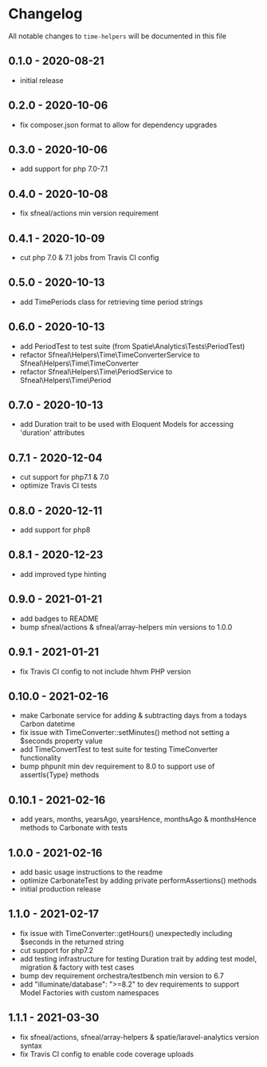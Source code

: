 # Changelog

All notable changes to `time-helpers` will be documented in this file

## 0.1.0 - 2020-08-21
- initial release


## 0.2.0 - 2020-10-06
- fix composer.json format to allow for dependency upgrades


## 0.3.0 - 2020-10-06
- add support for php 7.0-7.1


## 0.4.0 - 2020-10-08
- fix sfneal/actions min version requirement


## 0.4.1 - 2020-10-09
- cut php 7.0 & 7.1 jobs from Travis CI config


## 0.5.0 - 2020-10-13
- add TimePeriods class for retrieving time period strings


## 0.6.0 - 2020-10-13
- add PeriodTest to test suite (from Spatie\Analytics\Tests\PeriodTest)
- refactor Sfneal\Helpers\Time\TimeConverterService to Sfneal\Helpers\Time\TimeConverter
- refactor Sfneal\Helpers\Time\PeriodService to Sfneal\Helpers\Time\Period


## 0.7.0 - 2020-10-13
- add Duration trait to be used with Eloquent Models for accessing 'duration' attributes


## 0.7.1 - 2020-12-04
- cut support for php7.1 & 7.0
- optimize Travis CI tests


## 0.8.0 - 2020-12-11
- add support for php8


## 0.8.1 - 2020-12-23
- add improved type hinting


## 0.9.0 - 2021-01-21
- add badges to README
- bump sfneal/actions & sfneal/array-helpers min versions to 1.0.0


## 0.9.1 - 2021-01-21
- fix Travis CI config to not include hhvm PHP version


## 0.10.0 - 2021-02-16
- make Carbonate service for adding & subtracting days from a todays Carbon datetime
- fix issue with TimeConverter::setMinutes() method not setting a $seconds property value
- add TimeConvertTest to test suite for testing TimeConverter functionality
- bump phpunit min dev requirement to 8.0 to support use of assertIs{Type} methods


## 0.10.1 - 2021-02-16
- add years, months, yearsAgo, yearsHence, monthsAgo & monthsHence methods to Carbonate with tests


## 1.0.0 - 2021-02-16
- add basic usage instructions to the readme
- optimize CarbonateTest by adding private performAssertions() methods
- initial production release


## 1.1.0 - 2021-02-17
- fix issue with TimeConverter::getHours() unexpectedly including $seconds in the returned string
- cut support for php7.2
- add testing infrastructure for testing Duration trait by adding test model, migration & factory with test cases
- bump dev requirement orchestra/testbench min version to 6.7 
- add "illuminate/database": ">=8.2" to dev requirements to support Model Factories with custom namespaces


## 1.1.1 - 2021-03-30
- fix sfneal/actions, sfneal/array-helpers & spatie/laravel-analytics version syntax
- fix Travis CI config to enable code coverage uploads
